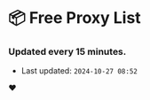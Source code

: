 # :package: Free Proxy List
### Updated every 15 minutes.

- Last updated: `2024-10-27 08:52`

:heart:
